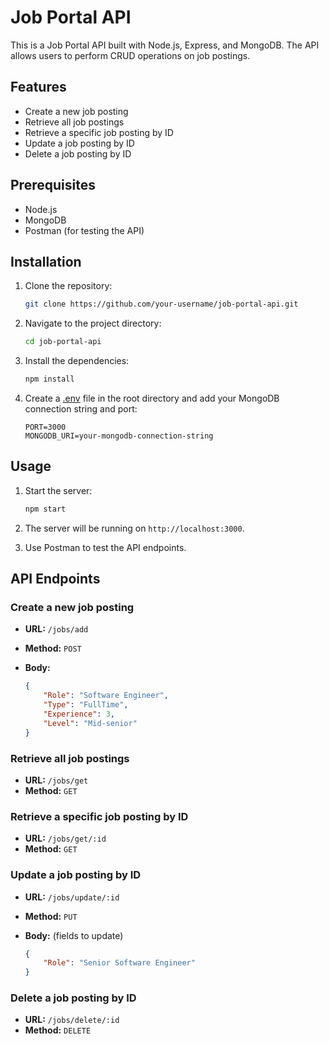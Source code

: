 # Job Portal API

This is a Job Portal API built with Node.js, Express, and MongoDB. The API allows users to perform CRUD operations on job postings.

## Features

- Create a new job posting
- Retrieve all job postings
- Retrieve a specific job posting by ID
- Update a job posting by ID
- Delete a job posting by ID

## Prerequisites

- Node.js
- MongoDB
- Postman (for testing the API)

## Installation

1. Clone the repository:

    ```sh
    git clone https://github.com/your-username/job-portal-api.git
    ```

2. Navigate to the project directory:

    ```sh
    cd job-portal-api
    ```

3. Install the dependencies:

    ```sh
    npm install
    ```

4. Create a [.env](http://_vscodecontentref_/0) file in the root directory and add your MongoDB connection string and port:

    ```env
    PORT=3000
    MONGODB_URI=your-mongodb-connection-string
    ```

## Usage

1. Start the server:

    ```sh
    npm start
    ```

2. The server will be running on `http://localhost:3000`.

3. Use Postman to test the API endpoints.

## API Endpoints

### Create a new job posting

- **URL:** `/jobs/add`
- **Method:** `POST`
- **Body:**

    ```json
    {
        "Role": "Software Engineer",
        "Type": "FullTime",
        "Experience": 3,
        "Level": "Mid-senior"
    }
    ```

### Retrieve all job postings

- **URL:** `/jobs/get`
- **Method:** `GET`

### Retrieve a specific job posting by ID

- **URL:** `/jobs/get/:id`
- **Method:** `GET`

### Update a job posting by ID

- **URL:** `/jobs/update/:id`
- **Method:** `PUT`
- **Body:** (fields to update)

    ```json
    {
        "Role": "Senior Software Engineer"
    }
    ```

### Delete a job posting by ID

- **URL:** `/jobs/delete/:id`
- **Method:** `DELETE`

